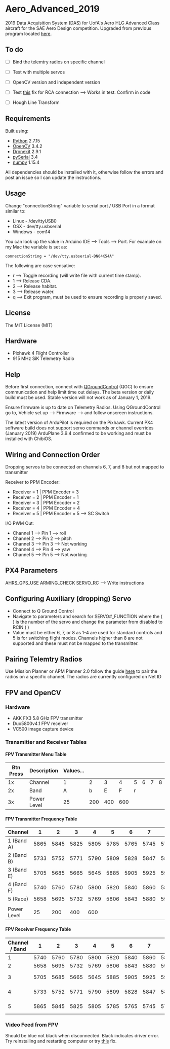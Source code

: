 # Aero_Advanced_2019
2019 Data Acquisition System (DAS) for UofA's Aero HLG Advanced Class aircraft for the SAE Aero Design competition. Upgraded from previous program located [here](https://github.com/MarkSherstan/Aero_HLG_2018_DAS).


## To do
- [ ] Bind the telemtry radios on specific channel
- [ ] Test with multiple servos
- [ ] OpenCV version and independent version
- [ ] Test [this](https://stackoverflow.com/questions/22146205/grab-frame-ntsctousb-dongle-opencv2-python-wrapper/22183737#22183737) fix for RCA connection --> Works in test. Confirm in code
- [ ] Hough Line Transform


## Requirements
Built using:
* [Python](https://www.python.org) 2.7.15
* [OpenCV](https://opencv.org) 3.4.2
* [Dronekit](http://python.dronekit.io) 2.9.1
* [pySerial](https://pypi.org/project/pyserial/) 3.4
* [numpy](http://www.numpy.org/) 1.15.4

All dependencies should be installed with it, otherwise follow the errors and post an issue so I can update the instructions.


## Usage
Change "connectionString" variable to serial port / USB Port in a format similar to:
* Linux - /dev/ttyUSB0
* OSX - dev/tty.usbserial
* Windows - com14

You can look up the value in Arduino IDE --> Tools --> Port. For example on my Mac the variable is set as:

```
connectionString = "/dev/tty.usbserial-DN04K54A"
```

The following are case sensative:
* r --> Toggle recording (will write file with current time stamp).
* 1 --> Release CDA.
* 2 --> Release habitat.
* 3 --> Release water.
* q --> Exit program, must be used to ensure recording is properly saved.


## License
The MIT License (MIT)


## Hardware
* Pixhawk 4 Flight Controller
* 915 MHz SiK Telemetry Radio



## Help
Before first connection, connect with [QGroundControl](https://docs.qgroundcontrol.com/en/releases/daily_builds.html) (QGC) to ensure communication and help limit time out delays. The beta version or daily build must be used. Stable version will not work as of January 1, 2019.

Ensure firmware is up to date on Telemetry Radios. Using QGroundControl go to, Vehicle set up --> Firmware --> and follow onscreen instructions.

The latest version of ArduPilot is required on the Pixhawk. Current PX4 software build does not support servo commands or channel overrides (January 2019) ArduPlane 3.9.4 confirmed to be working and must be installed with ChibiOS.


## Wiring and Connection Order
Dropping servos to be connected on channels 6, 7, and 8 but not mapped to transmitter

Receiver to PPM Encoder:
* Receiver = 1  |   PPM Encoder = 3
* Receiver = 2  |   PPM Encoder = 1
* Receiver = 3  |   PPM Encoder = 2
* Receiver = 4  |   PPM Encoder = 4
* Receiver = 5  |   PPM Encoder = 5   -->   SC Switch

I/O PWM Out:
* Channel 1 --> Pin 1 --> roll
* Channel 2 --> Pin 2 --> pitch
* Channel 3 --> Pin 3 --> Not working
* Channel 4 --> Pin 4 --> yaw
* Channel 5 --> Pin 5 --> Not working


## PX4 Parameters
AHRS_GPS_USE
ARMING_CHECK
SERVO_RC --> Write instructions


## Configuring Auxiliary (dropping) Servo
* Connect to Q Ground Control
* Navigate to parameters and search for SERVO\#\_FUNCTION where the ( ) is the number of the servo and change the parameter from disabled to RCIN ( )
* Value must be either 6, 7, or 8 as 1-4 are used for standard controls and 5 is for switching flight modes. Channels higher than 8 are not supported and these must not be mapped to the transmitter.


## Pairing Telemtry Radios
Use Mission Planner or APM Planner 2.0 follow the guide [here](http://ardupilot.org/copter/docs/common-configuring-a-telemetry-radio-using-mission-planner.html) to pair the radios on a specific channel. The radios are currently configured on Net ID



## FPV and OpenCV

### Hardware 
* AKK FX3 5.8 GHz FPV transmitter
* Duo5800v4.1 FPV receiver
* VC500 image capture device

### Transmitter and Receiver Tables 

#### FPV Transmitter Menu Table

| Btn Press | Description  | Values...|     	    |     	    |      	    |      	    |      	    |      	    |      	    |
| ----------| ------------ | -------- | --------- | --------- | --------- | --------- | --------- | --------- | --------- |
| 1x	      | Channel	     | 1	      | 2	        | 3	        | 4	        | 5	        | 6	        | 7	        | 8	        |
| 2x	      | Band	       | A	      | b	        | E	        | F	        | r         |           |           |           |
| 3x	      | Power Level  | 25  	    | 200  	    | 400  	    | 600  	    |      	    |      	    |      	    |      	    |

#### FPV Transmitter Frequency Table

| Channel     | 1         | 2        | 3        | 4        | 5        | 6        | 7        | 8        |           |
| ----------- | --------- | -------- | ---------| -------- | -------- | -------- | -------- | -------- | --------- |
| 1 (Band A)  | 5865	    | 5845	   | 5825	    | 5805	   | 5785	    | 5765	   | 5745	    | 5725	   | MHZ	     |
| 2 (Band B)  | 5733 	    | 5752	   | 5771	    | 5790	   | 5809	    | 5828	   | 5847	    | 5866	   | MHZ	     |
| 3 (Band E)  | 5705	    | 5685	   | 5665	    | 5645	   | 5885	    | 5905	   | 5925	    | 5945	   | MHZ	     |
| 4 (Band F)  | 5740	    | 5760	   | 5780	    | 5800	   | 5820	    | 5840	   | 5860	    | 5880	   | MHZ	     |
| 5 (Race)	  | 5658	    | 5695	   | 5732	    | 5769	   | 5806	    | 5843	   | 5880	    | 5917	   | MHZ	     |
|             |           |          |          |          |          |          |          |          |           |  
| Power Level | 25        | 200      | 400      | 600      |          |          |          |          | mW        |  

#### FPV Receiver Frequency Table

| Channel / Band    | 1         | 2        | 3        | 4        | 5        | 6        | 7        | 8        |           |
| ----------------- | --------- | -------- | ---------| -------- | -------- | -------- | -------- | -------- | --------- |
| 1                 | 5740	    | 5760	   | 5780	    | 5800	   | 5820	    | 5840	   | 5860	    | 5880	   | IRC/Fs	   |
| 2                 | 5658	    | 5695	   | 5732	    | 5769	   | 5806	    | 5843	   | 5880	    | 5917	   | Race	     |
| 3                 | 5705	    | 5685	   | 5665	    | 5645	   | 5885	    | 5905	   | 5925	    | 5945	   | Band E	   |
| 4                 | 5733 	    | 5752	   | 5771	    | 5790	   | 5809	    | 5828	   | 5847	    | 5866	   | Band B	   |
| 5                 | 5865	    | 5845	   | 5825	    | 5805	   | 5785	    | 5765	   | 5745	    | 5725	   | Band A    |

### Video Feed from FPV
Should be blue not black when disconnected. Black indicates driver error. Try reinstalling and restarting computer or try [this](https://www.youtube.com/watch?v=0F2FuWTExoY) fix.
